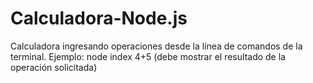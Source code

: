 # Calculadora-Node.js
Calculadora ingresando operaciones desde la línea de comandos de la terminal.
Ejemplo: node index 4+5 (debe mostrar el resultado de la operación solicitada)
